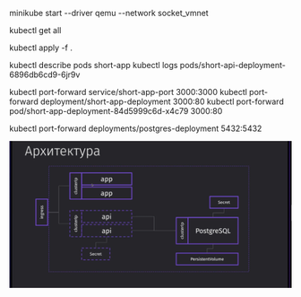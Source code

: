 <!--
НА докер драйвере не работает ингресс и NodePort, qemu самый стабильный на маке любой версии (да и на винде походу тоже), но без --network socket_vmnet не будет работать ингресс и NodePort
Для ингресса обязательно включить аддон и прописать домент в /etc/hosts
brew install socket_vmnet
brew tap homebrew/services
HOMEBREW=$(which brew) && sudo ${HOMEBREW} services start socket_vmnet

mkdir -p ${HOMEBREW_PREFIX}/var/run
sudo ${HOMEBREW_PREFIX}/opt/socket_vmnet/bin/socket_vmnet --vmnet-gateway=192.168.105.1 ${HOMEBREW_PREFIX}/var/run/socket_vmnet
-->

minikube start --driver qemu --network socket_vmnet

<!--
лагает, иногда перед придется написать
rm -rf ~/.minikube
 -->

kubectl get all

kubectl apply -f .

kubectl describe pods short-app
kubectl logs pods/short-api-deployment-6896db6cd9-6jr9v

kubectl port-forward service/short-app-port 3000:3000
kubectl port-forward deployment/short-app-deployment 3000:80
kubectl port-forward pod/short-app-deployment-84d5999c6d-x4c79 3000:80

kubectl port-forward deployments/postgres-deployment 5432:5432

![Alt text](image.png)

<!-- Нужно выполнить миграцию по созданию таблицы в поде с постгрей (иначе будет 500 от бека)
CREATE TABLE "Link" (
	"id" serial NOT NULL,
	"url" TEXT NOT NULL,
	"hash" TEXT NOT NULL
)
-->
